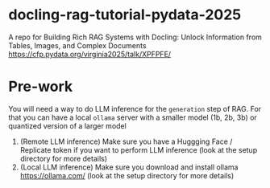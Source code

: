 # docling-rag-tutorial-pydata-2025
A repo for Building Rich RAG Systems with Docling: Unlock Information from Tables, Images, and Complex Documents https://cfp.pydata.org/virginia2025/talk/XPFPFE/ 



# Pre-work
You will need a way to do LLM inference for the `generation` step of RAG. For that you can have a local `ollama` server with a smaller model (1b, 2b, 3b) or quantized version of a larger model 
1. (Remote LLM inference) Make sure you have a Huggging Face / Replicate token if you want to perform LLM inference (look at the setup directory for more details)
2. (Local LLM inference) Make sure you download and install ollama https://ollama.com/  (look at the setup directory for more details)
